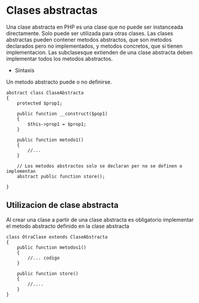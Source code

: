 # Clases abstractas

Una clase abstracta en PHP es una clase que no puede ser instanceada directamente. Solo puede ser utilizada para otras clases. Las clases abstractas pueden contener metodos abstractos, que son metodos declarados pero no implementados, y metodos concretos, que si tienen implementacion. Las subclasesque extienden de una clase abstracta deben implementar todos los metodos abstractos.

- Sintaxis

Un metodo abstracto puede o no definirse.

```
abstract class ClaseAbstracta
{
    protected $prop1;

    public function __construct($pop1)
    {
        $this->prop1 = $prop1;
    }

    public function metodo1()
    {
        //...
    }

    // Los metodos abstractos solo se declaran per no se definen o implementan
    abstract public function store();

}
```

## Utilizacion de clase abstracta

Al crear una clase a partir de una clase abstracta es obligatorio implementar el metodo abstracto definido en la clase abstracta

```
class OtraClase extends ClaseAbstracta
{
    public function metodos1()
    {
        //... codigo
    }

    public function store()
    {
        //....
    }
}

```
